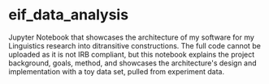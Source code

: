 # eif_data_analysis
Jupyter Notebook that showcases the architecture of my software for my Linguistics research into ditransitive constructions. The full code cannot be uploaded as it is not IRB compliant, but this notebook explains the project background, goals, method, and showcases the architecture's design and implementation with a toy data set, pulled from experiment data.
